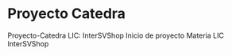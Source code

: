 # Proyecto Catedra
 Proyecto-Catedra  LIC: InterSVShop
 Inicio de proyecto Materia LIC 
 InterSVShop
 
